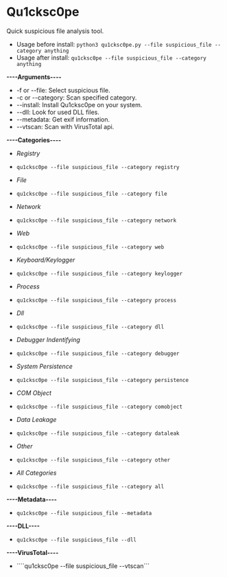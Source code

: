 # Qu1cksc0pe
Quick suspicious file analysis tool.

- Usage before install: ```python3 qu1cksc0pe.py --file suspicious_file --category anything```
- Usage after install: ```qu1cksc0pe --file suspicious_file --category anything```

<b>----Arguments----</b>
- -f or --file: Select suspicious file.
- -c or --category: Scan specified category.
- --install: Install Qu1cksc0pe on your system.
- --dll: Look for used DLL files.
- --metadata: Get exif information.
- --vtscan: Scan with VirusTotal api.

<b>----Categories----</b>
- <i>Registry</i>
- ```qu1cksc0pe --file suspicious_file --category registry```

- <i>File</i>
- ```qu1cksc0pe --file suspicious_file --category file```

- <i>Network</i>
- ```qu1cksc0pe --file suspicious_file --category network```

- <i>Web</i>
- ```qu1cksc0pe --file suspicious_file --category web```

- <i>Keyboard/Keylogger</i>
- ```qu1cksc0pe --file suspicious_file --category keylogger```

- <i>Process</i>
- ```qu1cksc0pe --file suspicious_file --category process```

- <i>Dll</i>
- ```qu1cksc0pe --file suspicious_file --category dll```

- <i>Debugger Indentifying</i>
- ```qu1cksc0pe --file suspicious_file --category debugger```

- <i>System Persistence</i>
- ```qu1cksc0pe --file suspicious_file --category persistence```

- <i>COM Object</i>
- ```qu1cksc0pe --file suspicious_file --category comobject```

- <i>Data Leakage</i>
- ```qu1cksc0pe --file suspicious_file --category dataleak```

- <i>Other</i>
- ```qu1cksc0pe --file suspicious_file --category other```

- <i>All Categories</i>
- ```qu1cksc0pe --file suspicious_file --category all```

<b>----Metadata----</b>
- ```qu1cksc0pe --file suspicious_file --metadata```

<b>----DLL----</b>
- ```qu1cksc0pe --file suspicious_file --dll```

<b>----VirusTotal----</b>
- ````qu1cksc0pe --file suspicious_file --vtscan```
